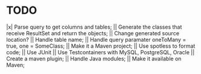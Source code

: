 # TODO

|x| Parse query to get columns and tables;
|| Generate the classes that receive ResultSet and return the objects;
|| Change generated source location?
|| Handle table name;
|| Handle query paramater oneToMany = true, one = SomeClass;
|| Make it a Maven project;
|| Use spotless to format code;
|| Use JUnit
|| Use Testcontainers with MySQL, PostgreSQL, Oracle
|| Create a maven plugin;
|| Handle Java modules;
|| Make it available on Maven;